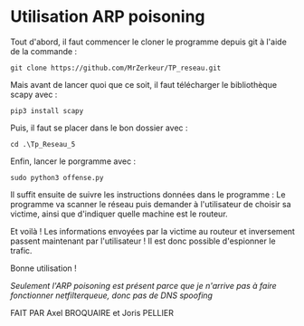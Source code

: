 # Utilisation ARP poisoning

Tout d'abord, il faut commencer le cloner le programme depuis git à l'aide de la commande :
```
git clone https://github.com/MrZerkeur/TP_reseau.git
```

Mais avant de lancer quoi que ce soit, il faut télécharger le bibliothèque scapy avec :
```
pip3 install scapy
```

Puis, il faut se placer dans le bon dossier avec :
```
cd .\Tp_Reseau_5
```

Enfin, lancer le porgramme avec :
```
sudo python3 offense.py
```

Il suffit ensuite de suivre les instructions données dans le programme : Le programme va scanner le réseau puis demander à l'utilisateur de choisir sa victime, ainsi que d'indiquer quelle machine est le routeur.

Et voilà ! Les informations envoyées par la victime au routeur et inversement passent maintenant par l'utilisateur ! Il est donc possible d'espionner le trafic.

Bonne utilisation !

*Seulement l'ARP poisoning est présent parce que je n'arrive pas à faire fonctionner netfilterqueue, donc pas de DNS spoofing*

FAIT PAR Axel BROQUAIRE et Joris PELLIER